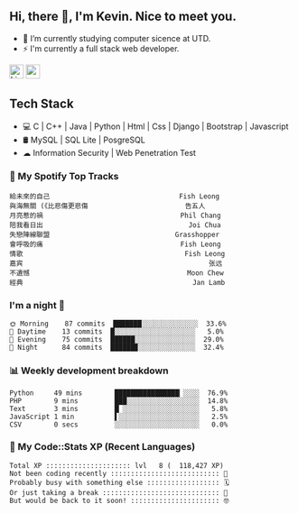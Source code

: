 ## Hi, there 👋, I'm Kevin. Nice to meet you.

- 🌱 I’m currently studying computer sicence at UTD.
- ⚡ I'm currently a full stack web developer.

<a href="https://www.linkedin.com/in/kevin12686/"><img alt="LinkedIn" src="https://img.shields.io/badge/linkedin%20-%230077B5.svg?&style=for-the-badge&logo=linkedin&logoColor=white" height=25></a>
<a href="https://www.instagram.com/kevin12686/"><img src="https://img.shields.io/badge/instagram-3f729b?&style=for-the-badge&logo=instagram&logoColor=white" height=25></a>

## Tech Stack

* 💻 C | C++ | Java | Python | Html | Css | Django | Bootstrap | Javascript
* 🛢️ MySQL | SQL Lite | PosgreSQL
* ☁ Information Security | Web Penetration Test

### 🎵 My Spotify Top Tracks

<!-- spotify start -->

```text
給未來的自己                                Fish Leong
與海無關 (《比悲傷更悲傷                        告五人
月亮惹的禍                                  Phil Chang
陪我看日出                                    Joi Chua
失戀陣線聯盟                               Grasshopper
會呼吸的痛                                  Fish Leong
情歌                                        Fish Leong
嘉宾                                              张远
不遺憾                                       Moon Chew
經典                                          Jan Lamb
```

<!-- spotify end -->

### I'm a night 🦉

<!-- early_bird start -->

```text
🌞 Morning    87 commits  ███████░░░░░░░░░░░░░░  33.6%
🌆 Daytime    13 commits  █░░░░░░░░░░░░░░░░░░░░   5.0%
🌃 Evening    75 commits  ██████░░░░░░░░░░░░░░░  29.0%
🌙 Night      84 commits  ██████▊░░░░░░░░░░░░░░  32.4%
```

<!-- early_bird end -->

### 📊 Weekly development breakdown

<!-- code_time start -->

```text
Python     49 mins        ████████████████▏░░░░  76.9%
PHP        9 mins         ███░░░░░░░░░░░░░░░░░░  14.8%
Text       3 mins         █▏░░░░░░░░░░░░░░░░░░░   5.8%
JavaScript 1 min          ▌░░░░░░░░░░░░░░░░░░░░   2.5%
CSV        0 secs         ░░░░░░░░░░░░░░░░░░░░░   0.0%
```

<!-- code_time end -->

### 🧰 My Code::Stats XP (Recent Languages)

<!-- codestats start -->

```text
Total XP ::::::::::::::::::::: lvl   8 (  118,427 XP) 
Not been coding recently ::::::::::::::::::::::::::: 🙈
Probably busy with something else :::::::::::::::::: 🗓
Or just taking a break ::::::::::::::::::::::::::::: 🌴
But would be back to it soon! :::::::::::::::::::::: 🤓
```

<!-- codestats end -->
